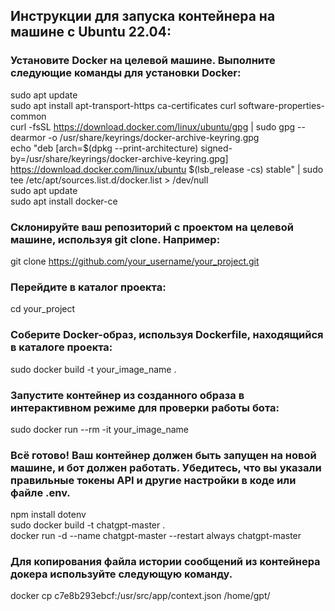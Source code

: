 ## Инструкции для запуска контейнера на машине с Ubuntu 22.04:

### Установите Docker на целевой машине. Выполните следующие команды для установки Docker:

sudo apt update  
sudo apt install apt-transport-https ca-certificates curl software-properties-common  
curl -fsSL https://download.docker.com/linux/ubuntu/gpg | sudo gpg --dearmor -o /usr/share/keyrings/docker-archive-keyring.gpg  
echo "deb [arch=$(dpkg --print-architecture) signed-by=/usr/share/keyrings/docker-archive-keyring.gpg] https://download.docker.com/linux/ubuntu $(lsb_release -cs) stable" | sudo tee /etc/apt/sources.list.d/docker.list > /dev/null  
sudo apt update  
sudo apt install docker-ce  

### Склонируйте ваш репозиторий с проектом на целевой машине, используя git clone. Например:  

git clone https://github.com/your_username/your_project.git  

### Перейдите в каталог проекта:  

cd your_project  

### Соберите Docker-образ, используя Dockerfile, находящийся в каталоге проекта:  

sudo docker build -t your_image_name .  

### Запустите контейнер из созданного образа в интерактивном режиме для проверки работы бота:  

sudo docker run --rm -it your_image_name  

### Всё готово! Ваш контейнер должен быть запущен на новой машине, и бот должен работать. Убедитесь, что вы указали правильные токены API и другие настройки в коде или файле .env.  

npm install dotenv  
sudo docker build -t chatgpt-master .  
docker run -d --name chatgpt-master --restart always  chatgpt-master  

###  Для копирования файла истории сообщений из контейнера докера используйте следующую команду.
docker cp c7e8b293ebcf:/usr/src/app/context.json /home/gpt/   
